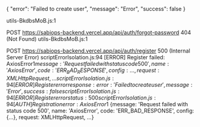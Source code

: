 {
    "error": "Failed to create user",
    "message": "Error",
    "success": false
}

utils-BkdbsMoB.js:1 
 
 POST https://sabiops-backend.vercel.app/api/auth/forgot-password 404 (Not Found)
utils-BkdbsMoB.js:1 
 
 POST https://sabiops-backend.vercel.app/api/auth/register 500 (Internal Server Error)
scriptErrorIsolation.js:94 
 [ERROR] Register failed: 
AxiosError$1 {message: 'Request failed with status code 500', name: 'AxiosError', code: 'ERR_BAD_RESPONSE', config: {…}, request: XMLHttpRequest, …}
scriptErrorIsolation.js:94 
 [ERROR] Register error response: 
{error: 'Failed to create user', message: 'Error', success: false}
scriptErrorIsolation.js:94 
 [ERROR] Register error status: 500
scriptErrorIsolation.js:94 
 [AUTH] Registration error: 
AxiosError$1 {message: 'Request failed with status code 500', name: 'AxiosError', code: 'ERR_BAD_RESPONSE', config: {…}, request: XMLHttpRequest, …}
